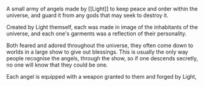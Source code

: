 A small army of angels made by [[Light]] to keep peace and order within the universe, and guard it from any gods that may seek to destroy it.

Created by Light themself, each was made in image of the inhabitants of the universe, and each one's garments was a reflection of their personality.

Both feared and adored throughout the universe, they often come down to worlds in a large show to give out blessings. This is usually the only way people recognise the angels, through the show, so if one descends secretly, no one will know that they could be one.

Each angel is equipped with a weapon granted to them and forged by Light, 